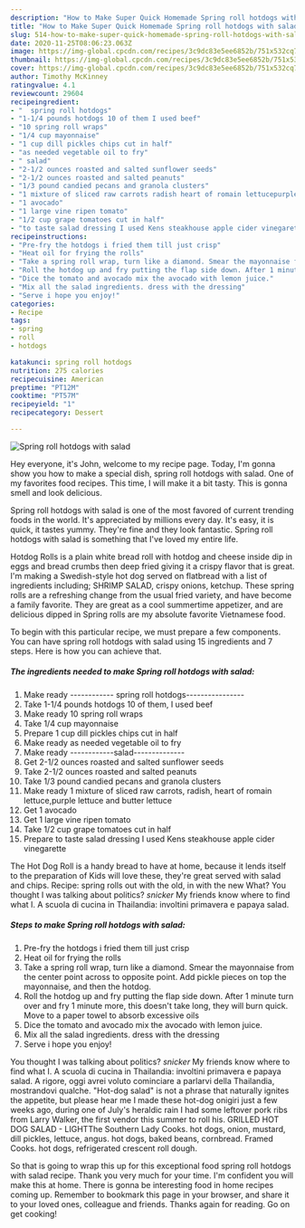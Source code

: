 ```yaml
---
description: "How to Make Super Quick Homemade Spring roll hotdogs with salad"
title: "How to Make Super Quick Homemade Spring roll hotdogs with salad"
slug: 514-how-to-make-super-quick-homemade-spring-roll-hotdogs-with-salad
date: 2020-11-25T08:06:23.063Z
image: https://img-global.cpcdn.com/recipes/3c9dc83e5ee6852b/751x532cq70/spring-roll-hotdogs-with-salad-recipe-main-photo.jpg
thumbnail: https://img-global.cpcdn.com/recipes/3c9dc83e5ee6852b/751x532cq70/spring-roll-hotdogs-with-salad-recipe-main-photo.jpg
cover: https://img-global.cpcdn.com/recipes/3c9dc83e5ee6852b/751x532cq70/spring-roll-hotdogs-with-salad-recipe-main-photo.jpg
author: Timothy McKinney
ratingvalue: 4.1
reviewcount: 29604
recipeingredient:
- "  spring roll hotdogs"
- "1-1/4 pounds hotdogs 10 of them I used beef"
- "10 spring roll wraps"
- "1/4 cup mayonnaise"
- "1 cup dill pickles chips cut in half"
- "as needed vegetable oil to fry"
- " salad"
- "2-1/2 ounces roasted and salted sunflower seeds"
- "2-1/2 ounces roasted and salted peanuts"
- "1/3 pound candied pecans and granola clusters"
- "1 mixture of sliced raw carrots radish heart of romain lettucepurple lettuce and butter lettuce"
- "1 avocado"
- "1 large vine ripen tomato"
- "1/2 cup grape tomatoes cut in half"
- "to taste salad dressing I used Kens steakhouse apple cider vinegarette"
recipeinstructions:
- "Pre-fry the hotdogs i fried them till just crisp"
- "Heat oil for frying the rolls"
- "Take a spring roll wrap, turn like a diamond. Smear the mayonnaise from the center point across to opposite point. Add pickle pieces on top the mayonnaise, and then the hotdog."
- "Roll the hotdog up and fry putting the flap side down. After 1 minute turn over and fry 1 minute more, this doesn&#39;t take long, they will burn quick. Move to a paper towel to absorb excessive oils"
- "Dice the tomato and avocado mix the avocado with lemon juice."
- "Mix all the salad ingredients. dress with the dressing"
- "Serve i hope you enjoy!"
categories:
- Recipe
tags:
- spring
- roll
- hotdogs

katakunci: spring roll hotdogs 
nutrition: 275 calories
recipecuisine: American
preptime: "PT12M"
cooktime: "PT57M"
recipeyield: "1"
recipecategory: Dessert

---
```



![Spring roll hotdogs with salad](https://img-global.cpcdn.com/recipes/3c9dc83e5ee6852b/751x532cq70/spring-roll-hotdogs-with-salad-recipe-main-photo.jpg)

Hey everyone, it's John, welcome to my recipe page. Today, I'm gonna show you how to make a special dish, spring roll hotdogs with salad. One of my favorites food recipes. This time, I will make it a bit tasty. This is gonna smell and look delicious.

Spring roll hotdogs with salad is one of the most favored of current trending foods in the world. It's appreciated by millions every day. It's easy, it is quick, it tastes yummy. They're fine and they look fantastic. Spring roll hotdogs with salad is something that I've loved my entire life.

Hotdog Rolls is a plain white bread roll with hotdog and cheese inside dip in eggs and bread crumbs then deep fried giving it a crispy flavor that is great. I&#39;m making a Swedish-style hot dog served on flatbread with a list of ingredients including; SHRIMP SALAD, crispy onions, ketchup. These spring rolls are a refreshing change from the usual fried variety, and have become a family favorite. They are great as a cool summertime appetizer, and are delicious dipped in Spring rolls are my absolute favorite Vietnamese food.


To begin with this particular recipe, we must prepare a few components. You can have spring roll hotdogs with salad using 15 ingredients and 7 steps. Here is how you can achieve that.

<!--inarticleads1-->

##### The ingredients needed to make Spring roll hotdogs with salad:

1. Make ready  ------------ spring roll hotdogs----------------
1. Take 1-1/4 pounds hotdogs 10 of them, I used beef
1. Make ready 10 spring roll wraps
1. Take 1/4 cup mayonnaise
1. Prepare 1 cup dill pickles chips cut in half
1. Make ready as needed vegetable oil to fry
1. Make ready  ------------salad--------------
1. Get 2-1/2 ounces roasted and salted sunflower seeds
1. Take 2-1/2 ounces roasted and salted peanuts
1. Take 1/3 pound candied pecans and granola clusters
1. Make ready 1 mixture of sliced raw carrots, radish, heart of romain lettuce,purple lettuce and butter lettuce
1. Get 1 avocado
1. Get 1 large vine ripen tomato
1. Take 1/2 cup grape tomatoes cut in half
1. Prepare to taste salad dressing I used Kens steakhouse apple cider vinegarette


The Hot Dog Roll is a handy bread to have at home, because it lends itself to the preparation of Kids will love these, they&#39;re great served with salad and chips. Recipe: spring rolls out with the old, in with the new What? You thought I was talking about politics? *snicker* My friends know where to find what I. A scuola di cucina in Thailandia: involtini primavera e papaya salad. 

<!--inarticleads2-->

##### Steps to make Spring roll hotdogs with salad:

1. Pre-fry the hotdogs i fried them till just crisp
1. Heat oil for frying the rolls
1. Take a spring roll wrap, turn like a diamond. Smear the mayonnaise from the center point across to opposite point. Add pickle pieces on top the mayonnaise, and then the hotdog.
1. Roll the hotdog up and fry putting the flap side down. After 1 minute turn over and fry 1 minute more, this doesn&#39;t take long, they will burn quick. Move to a paper towel to absorb excessive oils
1. Dice the tomato and avocado mix the avocado with lemon juice.
1. Mix all the salad ingredients. dress with the dressing
1. Serve i hope you enjoy!


You thought I was talking about politics? *snicker* My friends know where to find what I. A scuola di cucina in Thailandia: involtini primavera e papaya salad. A rigore, oggi avrei voluto cominciare a parlarvi della Thailandia, mostrandovi qualche. &#34;Hot-dog salad&#34; is not a phrase that naturally ignites the appetite, but please hear me I made these hot-dog onigiri just a few weeks ago, during one of July&#39;s heraldic rain I had some leftover pork ribs from Larry Walker, the first vendor this summer to roll his. GRILLED HOT DOG SALAD - LIGHTThe Southern Lady Cooks. hot dogs, onion, mustard, dill pickles, lettuce, angus. hot dogs, baked beans, cornbread. Framed Cooks. hot dogs, refrigerated crescent roll dough. 

So that is going to wrap this up for this exceptional food spring roll hotdogs with salad recipe. Thank you very much for your time. I'm confident you will make this at home. There is gonna be interesting food in home recipes coming up. Remember to bookmark this page in your browser, and share it to your loved ones, colleague and friends. Thanks again for reading. Go on get cooking!
